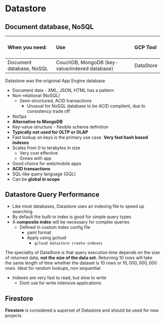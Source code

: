 # Datastore

## Document database, NoSQL

| <h4>When you need: </h4>| <h4>Use</h4> |<h4>GCP Tool</h4>|
|:-------------------------------|:-----------------|:----------------------|
| Document database, NoSQL | CouchDB, MongoDB (key-value/indexed database) | DataStore |

Datastore was the origional App Engine database

- Document data -  XML, JSON, HTML has a pattern
- Non-relational (NoSQL)
    - Semi-structured, ACID transactions
        - Unusual for NoSQL database to be ACID complient, due to consistency trade off
- NoOps
- **Alternative to MongoDB**
- Key-value structure - flexible schema definition
- **Typically not used for OLTP or OLAP**
- Fast lookup on keys is the primary use case. **Very fast hash based indexes**
- Scales from 0 to terabytes in size
    - Very cost effective
    - Grows with app
- Good choice for web/mobile apps
- **ACID transactions**
- SQL-like query language (GQL)
- Can be **global in scope**

## Datastore Query Performance

- Like most databases, Datastore uses an indexing file to speed up searching
- By default the built-in index is good for simple query types
- A **composite index** will be necessary for complex queries
    - Defined in custom index config file
        - yaml format
        - Apply using gcloud
            - `gcloud datastore create-indexes`

The speciality of DataStore is that query execution time depends on the size of returned data, **not the size of the data set.**
Returning $10$ rows will take the same length of time whether the dataset is $10$ rows or $10, 000, 000, 000$ rows.
Ideal for random lookups, non sequential.

- Indexes are very fast to read, but slow to write
    - Dont use for write intensive applications

## Firestore

**Firestore** is considered a superset of Datastore and should be used for new projects
